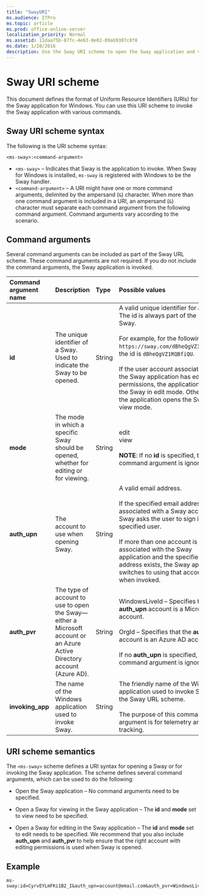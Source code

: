 ```yaml
---
title: "SwayURI"
ms.audience: ITPro
ms.topic: article
ms.prod: office-online-server
localization_priority: Normal
ms.assetid: 11daa75b-87fc-4e63-8e02-09ab9307c8f8
ms.date: 1/28/2016
description: Use the Sway URI scheme to open the Sway application and view or edit a Sway. 
---
```


# Sway URI scheme

This document defines the format of Uniform Resource Identifiers (URIs) for the Sway application for Windows. You can use this URI scheme to invoke the Sway application with various commands.

## Sway URI scheme syntax

The following is the URI scheme syntax:

`<ms-sway>:<command-argument>`

- `<ms-sway>` &ndash; Indicates that Sway is the application to invoke. When Sway for Windows is installed, `ms-sway` is registered with Windows to be the Sway handler.
- `<command-argument>` &ndash; A URI might have one or more command arguments, delimited by the ampersand (`&`) character. When more than one command argument is included in a URI, an ampersand (`&`) character must separate each command argument from the following command argument. Command arguments vary according to the scenario. 

## Command arguments

Several command arguments can be included as part of the Sway URL scheme. These command arguments are not required. If you do not include the command arguments, the Sway application is invoked.

|Command argument name|Description|Type|Possible values|Required?|
|:-----|:-----|:-----|:-----|:-----|
|**id**|The unique identifier of a Sway. Used to indicate the Sway to be opened.|String|A valid unique identifier for a Sway. The id is always part of the URL to a Sway.<br/><br/>For example, for the following Sway `https://sway.com/dBheQgVZ1RQBfiQU`, the id is `dBheQgVZ1RQBfiQU`.<br/><br/>If the user account associated with the Sway application has edit permissions, the application opens the Sway in edit mode. Otherwise, the application opens the Sway in view mode.|No|
|**mode**|The mode in which a specific Sway should be opened, whether for editing or for viewing.|String|edit<br/>view<br/><br/>**NOTE**: If no **id** is specified, this command argument is ignored.|No|
|**auth_upn**|The account to use when opening Sway.|String|A valid email address.<br/><br/>If the specified email address is not associated with a Sway account, Sway asks the user to sign in as the specified user.<br/><br/>If more than one account is associated with the Sway application and the specified email address exists, the Sway application switches to using that account when invoked.|No|
|**auth\_pvr**|The type of account to use to open the Sway&mdash;either a Microsoft account or an Azure Active Directory account (Azure AD).|String|WindowsLiveId – Specifies that the **auth\_upn** account is a Microsoft account.<br/><br/>OrgId – Specifies that the **auth\_upn** account is an Azure AD account.<br/><br/>If no **auth\_upn** is specified, this command argument is ignored.|No|
|**invoking\_app**|The name of the Windows application used to invoke Sway.|String|The friendly name of the Windows application used to invoke Sway via the Sway URL scheme.<br/><br/>The purpose of this command argument is for telemetry and tracking.|No|

## URI scheme semantics

The `<ms-sway>` scheme defines a URI syntax for opening a Sway or for invoking the Sway application. The scheme defines several command arguments, which can be used to do the following: 

- Open the Sway application &ndash; No command arguments need to be specified. 

- Open a Sway for viewing in the Sway application &ndash; The **id** and **mode** set to view need to be specified. 

- Open a Sway for editing in the Sway application &ndash; The **id** and **mode** set to edit needs to be specified. We recommend that you also include **auth\_upn** and **auth\_pvr** to help ensure that the right account with editing permissions is used when Sway is opened.  

## Example

```
ms-sway:id=CyrvEYLmFKi1B2_I&auth_upn=account@email.com&auth_pvr=WindowsLiveId&invoking_app=MyApp
``` 


